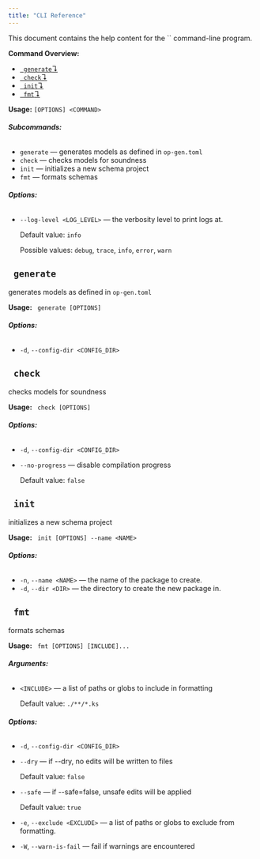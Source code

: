 ```yaml
---
title: "CLI Reference"
---
```


This document contains the help content for the `` command-line program.

**Command Overview:**

- [` generate`↴](#-generate)
- [` check`↴](#-check)
- [` init`↴](#-init)
- [` fmt`↴](#-fmt)

**Usage:** `[OPTIONS] <COMMAND>`

###### **Subcommands:**

- `generate` — generates models as defined in `op-gen.toml`
- `check` — checks models for soundness
- `init` — initializes a new schema project
- `fmt` — formats schemas

###### **Options:**

- `--log-level <LOG_LEVEL>` — the verbosity level to print logs at.

  Default value: `info`

  Possible values: `debug`, `trace`, `info`, `error`, `warn`

## ` generate`

generates models as defined in `op-gen.toml`

**Usage:** ` generate [OPTIONS]`

###### **Options:**

- `-d`, `--config-dir <CONFIG_DIR>`

## ` check`

checks models for soundness

**Usage:** ` check [OPTIONS]`

###### **Options:**

- `-d`, `--config-dir <CONFIG_DIR>`
- `--no-progress` — disable compilation progress

  Default value: `false`

## ` init`

initializes a new schema project

**Usage:** ` init [OPTIONS] --name <NAME>`

###### **Options:**

- `-n`, `--name <NAME>` — the name of the package to create.
- `-d`, `--dir <DIR>` — the directory to create the new package in.

## ` fmt`

formats schemas

**Usage:** ` fmt [OPTIONS] [INCLUDE]...`

###### **Arguments:**

- `<INCLUDE>` — a list of paths or globs to include in formatting

  Default value: `./**/*.ks`

###### **Options:**

- `-d`, `--config-dir <CONFIG_DIR>`
- `--dry` — if --dry, no edits will be written to files

  Default value: `false`

- `--safe` — if --safe=false, unsafe edits will be applied

  Default value: `true`

- `-e`, `--exclude <EXCLUDE>` — a list of paths or globs to exclude from formatting.
- `-W`, `--warn-is-fail` — fail if warnings are encountered
